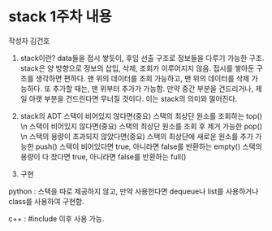 # stack 1주차 내용

작성자 김건호

1) stack이란?
data들을 접시 쌓듯이, 후입 선출 구조로 정보들을 다루기 가능한 구조.
stack은 양 방향으로 정보의 삽입, 삭제, 조회가 이루어지지 않음.
접시를 쌓아둔 구조를 생각하면 편하다.
맨 위의 데이터를 조회 가능하고,
맨 위의 데이터를 삭제 가능하다.
또 추가할 때는, 맨 위부터 추가가 가능함.
만약 중간 부분을 건드리거나,
제일 아랫 부분을 건드린다면 무너질 것이다.
이는 stack의 의미와 멀어진다.

2) stack의 ADT
스택이 비어있지 않다면(중요) 스택의 최상단 원소를 조회하는 top() \n
스택이 비어있지 않다면(중요) 스택의 최상단 원소를 조회 후 제거 가능한 pop() \n
스택의 용량이 초과되지 않았다면(중요) 스택의 최상단에 새로운 원소를 추가 가능한 push()
스택이 비어있다면 true, 아니라면 false를 반환하는 empty()
스택의 용량이 다 찼다면 true, 아니라면 false를 반환하는 full()

3) 구현

python : 스택을 따로 제공하지 않고, 만약 사용한다면 dequeue나 list를 사용하거나 class를 사용하여 구현함.




c++ : #include <stack> 이후 사용 가능.
